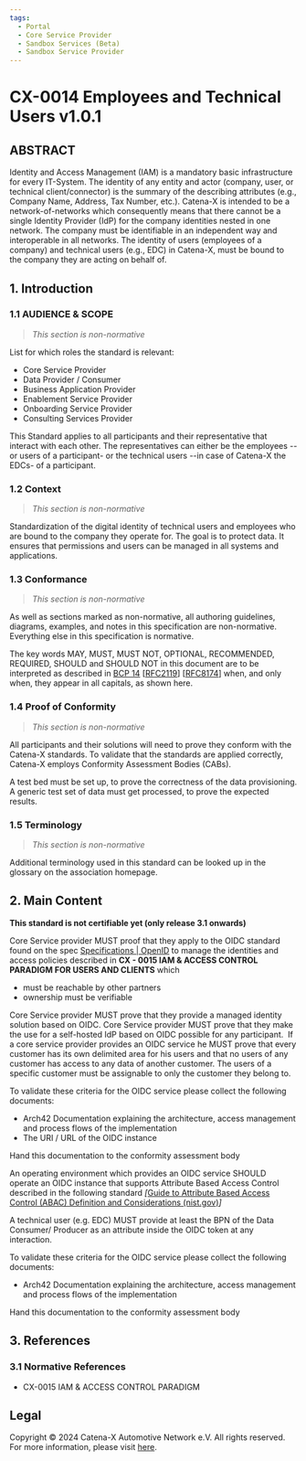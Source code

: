```yaml
---
tags:
  - Portal
  - Core Service Provider
  - Sandbox Services (Beta)
  - Sandbox Service Provider
---
```


# CX-0014 Employees and Technical Users v1.0.1

## ABSTRACT

Identity and Access Management (IAM) is a mandatory basic infrastructure
for every IT-System. The identity of any entity and actor (company,
user, or technical client/connector) is the summary of the describing
attributes (e.g., Company Name, Address, Tax Number, etc.). Catena-X is
intended to be a network-of-networks which consequently means that there
cannot be a single Identity Provider (IdP) for the company identities
nested in one network. The company must be identifiable in an
independent way and interoperable in all networks. The identity of users
(employees of a company) and technical users (e.g., EDC) in Catena-X,
must be bound to the company they are acting on behalf of.

## 1. Introduction

### 1.1 AUDIENCE & SCOPE

> *This section is non-normative*

List for which roles the standard is relevant:

- Core Service Provider
- Data Provider / Consumer
- Business Application Provider
- Enablement Service Provider
- Onboarding Service Provider
- Consulting Services Provider

This Standard applies to all participants and their representative that interact with each other. The representatives can either be the employees --or users of a participant- or the technical users --in case of Catena-X the EDCs- of a participant.

### 1.2 Context

> *This section is non-normative*

Standardization of the digital identity of technical users and employees
who are bound to the company they operate for. The goal is to protect
data. It ensures that permissions and users can be managed in all
systems and applications.

### 1.3 Conformance

> *This section is non-normative*

As well as sections marked as non-normative, all authoring guidelines,
diagrams, examples, and notes in this specification are non-normative.
Everything else in this specification is normative.

The key words MAY, MUST, MUST NOT, OPTIONAL, RECOMMENDED, REQUIRED,
SHOULD and SHOULD NOT in this document are to be interpreted as
described in [BCP
14](https://datatracker.ietf.org/doc/html/bcp14) \[[RFC2119](https://www.w3.org/TR/did-core/#bib-rfc2119)\]
\[[RFC8174](https://www.w3.org/TR/did-core/#bib-rfc8174)\] when, and
only when, they appear in all capitals, as shown here.

### 1.4 Proof of Conformity

> *This section is non-normative*

All participants and their solutions will need to prove they conform
with the Catena-X standards. To validate that the standards are applied
correctly, Catena-X employs Conformity Assessment Bodies (CABs).

A test bed must be set up, to prove the correctness of the data
provisioning. A generic test set of data must get processed, to prove
the expected results.

### 1.5 Terminology

> *This section is non-normative*

Additional terminology used in this standard can be looked up in the
glossary on the association homepage.

## 2. Main Content

**This standard is not certifiable yet (only release 3.1 onwards)**

Core Service provider MUST proof that they apply to the OIDC standard
found on the spec [Specifications \|
OpenID](https://openid.net/developers/specs/) to manage the identities
and access policies described in **CX - 0015 IAM & ACCESS CONTROL
PARADIGM FOR USERS AND CLIENTS** which

- must be reachable by other partners
- ownership must be verifiable

Core Service provider MUST prove that they provide a managed identity
solution based on OIDC. Core Service provider MUST prove that they make
the use for a self-hosted IdP based on OIDC possible for any
participant.  If a core service provider provides an OIDC service he
MUST prove that every customer has its own delimited area for his users
and that no users of any customer has access to any data of another
customer. The users of a specific customer must be assignable to only
the customer they belong to.

To validate these criteria for the OIDC service please collect the
following documents:

- Arch42 Documentation explaining the architecture, access management and process flows of the implementation
- The URI / URL of the OIDC instance

Hand this documentation to the conformity assessment body

An operating environment which provides an OIDC service SHOULD operate an OIDC instance that supports Attribute Based Access Control described in the following standard *\[*[Guide to Attribute Based Access Control (ABAC) Definition and Considerations (nist.gov)](https://nvlpubs.nist.gov/nistpubs/specialpublications/nist.sp.800-162.pdf)*\]*

A technical user (e.g. EDC) MUST provide at least the BPN of the Data Consumer/ Producer as an attribute inside the OIDC token at any interaction.

To validate these criteria for the OIDC service please collect the following documents:

- Arch42 Documentation explaining the architecture, access management and process flows of the implementation

Hand this documentation to the conformity assessment body

## 3. References

### 3.1 Normative References

- CX-0015 IAM & ACCESS CONTROL PARADIGM

## Legal

Copyright © 2024 Catena-X Automotive Network e.V. All rights reserved. For more information, please visit [here](/copyright).

